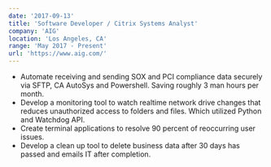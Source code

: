 ```yaml
---
date: '2017-09-13'
title: 'Software Developer / Citrix Systems Analyst'
company: 'AIG'
location: 'Los Angeles, CA'
range: 'May 2017 - Present'
url: 'https://www.aig.com/'
---
```


- Automate receiving and sending SOX and PCI compliance data securely via SFTP, CA AutoSys and Powershell. Saving roughly 3 man hours per month.
- Develop a monitoring tool to watch realtime network drive changes that reduces unauthorized access to folders and files. Which utilized Python and Watchdog API.
- Create terminal applications to resolve 90 percent of reoccurring user issues.
- Develop a clean up tool to delete business data after 30 days has passed and emails IT after completion.
